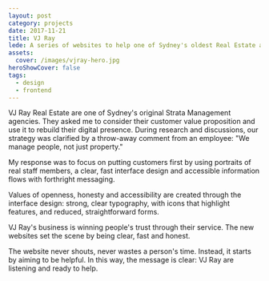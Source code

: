```yaml
---
layout: post
category: projects
date: 2017-11-21
title: VJ Ray
lede: A series of websites to help one of Sydney's oldest Real Estate agencies show how they put people first.
assets: 
  cover: /images/vjray-hero.jpg
heroShowCover: false
tags: 
  - design
  - frontend
---
```


VJ Ray Real Estate are one of Sydney's original Strata Management agencies. They asked me to consider their customer value proposition and use it to rebuild their digital presence. During research and discussions, our strategy was clarified by a throw-away comment from an employee: "We manage people, not just property."

<!-- @[LazyImage](project src="/images/vjray-research.png") -->

<Media ratio="1740/1681" image="/images/vjray-service-portraits.png" />

My response was to focus on putting customers first by using portraits of real staff members, a clear, fast interface design and accessible information flows with forthright messaging.

<MediaVideo src="287000040" ratio="540/1036" frame />

Values of openness, honesty and accessibility are created through the interface design: strong, clear typography, with icons that highlight features, and reduced, straightforward forms.

VJ Ray's business is winning people's trust through their service. The new websites set the scene by being clear, fast and honest.

<!-- > Our new sites are helping us to redefine how our customers think of us. All of our competitors look the same. Callum has helped us to avoid their pitfalls and create messages that set us apart in look, and in service approach.” _Michael Pollard, Owner_ -->

<Media ratio="2175/1600" image="/images/vjray-mobile-screens-2.png" />

The website never shouts, never wastes a person's time. Instead, it starts by aiming to be helpful. In this way, the message is clear: VJ Ray are listening and ready to help.

<!-- @[MarkdownNote](note="Frontend development done in collaboration with <a href='https://github.com/BarryPH'> Barry Phillip Hall.</a>") -->

<PostButton link="https://vjray.com.au" label="Visit VJ Ray" />
<PostButton link="https://vjraystrata.com.au" label="Visit VJ Ray Strata" />

<script>
import Media from "../../src/components/Media";
import MediaVideo from "../../src/components/MediaVideo";
import PostButton from "../../src/components/PostButton";
export default {
  components: {
    Media,
    MediaVideo,
    PostButton
  }
}
</script>
